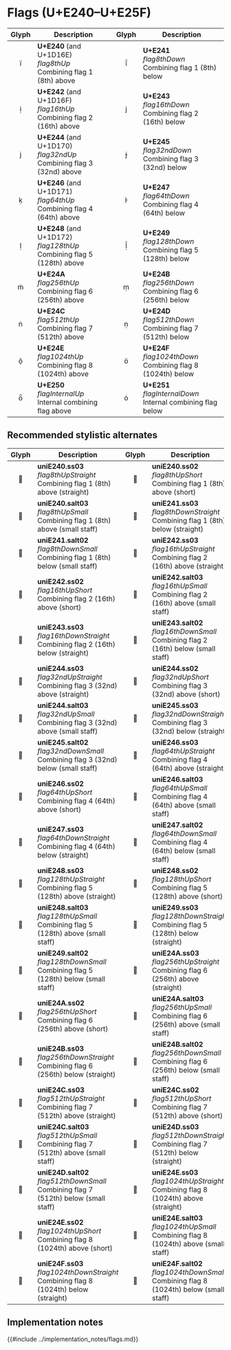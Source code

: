 Flags (U+E240–U+E25F)
=====================

| **Glyph** | **Description** | **Glyph** | **Description**
| :-------: | --------------- | :-------: | ---------------
|<span class="bravura_large">&#xe240;</span> | **U+E240** (and U+1D16E)<br/>*flag8thUp*<br/>Combining flag 1 (8th) above | <span class="bravura_large">&#xe241;</span> | **U+E241**<br/>*flag8thDown*<br/>Combining flag 1 (8th) below
|<span class="bravura_large">&#xe242;</span> | **U+E242** (and U+1D16F)<br/>*flag16thUp*<br/>Combining flag 2 (16th) above | <span class="bravura_large">&#xe243;</span> | **U+E243**<br/>*flag16thDown*<br/>Combining flag 2 (16th) below
|<span class="bravura_large">&#xe244;</span> | **U+E244** (and U+1D170)<br/>*flag32ndUp*<br/>Combining flag 3 (32nd) above | <span class="bravura_large">&#xe245;</span> | **U+E245**<br/>*flag32ndDown*<br/>Combining flag 3 (32nd) below
|<span class="bravura_large">&#xe246;</span> | **U+E246** (and U+1D171)<br/>*flag64thUp*<br/>Combining flag 4 (64th) above | <span class="bravura_large">&#xe247;</span> | **U+E247**<br/>*flag64thDown*<br/>Combining flag 4 (64th) below
|<span class="bravura_large">&#xe248;</span> | **U+E248** (and U+1D172)<br/>*flag128thUp*<br/>Combining flag 5 (128th) above | <span class="bravura_large">&#xe249;</span> | **U+E249**<br/>*flag128thDown*<br/>Combining flag 5 (128th) below
|<span class="bravura_large">&#xe24a;</span> | **U+E24A**<br/>*flag256thUp*<br/>Combining flag 6 (256th) above | <span class="bravura_large">&#xe24b;</span> | **U+E24B**<br/>*flag256thDown*<br/>Combining flag 6 (256th) below
|<span class="bravura_large">&#xe24c;</span> | **U+E24C**<br/>*flag512thUp*<br/>Combining flag 7 (512th) above | <span class="bravura_large">&#xe24d;</span> | **U+E24D**<br/>*flag512thDown*<br/>Combining flag 7 (512th) below
|<span class="bravura_large">&#xe24e;</span> | **U+E24E**<br/>*flag1024thUp*<br/>Combining flag 8 (1024th) above | <span class="bravura_large">&#xe24f;</span> | **U+E24F**<br/>*flag1024thDown*<br/>Combining flag 8 (1024th) below
|<span class="bravura_large">&#xe250;</span> | **U+E250**<br/>*flagInternalUp*<br/>Internal combining flag above | <span class="bravura_large">&#xe251;</span> | **U+E251**<br/>*flagInternalDown*<br/>Internal combining flag below

Recommended stylistic alternates
--------------------------------
| **Glyph** | **Description** | **Glyph** | **Description**
| :-------: | --------------- | :-------: | ---------------
|<span class="bravura_large">&#xf40f;</span> | **uniE240.ss03**<br/>*flag8thUpStraight*<br/>Combining flag 1 (8th) above (straight) | <span class="bravura_large">&#xf410;</span> | **uniE240.ss02**<br/>*flag8thUpShort*<br/>Combining flag 1 (8th) above (short)
|<span class="bravura_large">&#xf48b;</span> | **uniE240.salt03**<br/>*flag8thUpSmall*<br/>Combining flag 1 (8th) above (small staff) | <span class="bravura_large">&#xf411;</span> | **uniE241.ss03**<br/>*flag8thDownStraight*<br/>Combining flag 1 (8th) below (straight)
|<span class="bravura_large">&#xf48c;</span> | **uniE241.salt02**<br/>*flag8thDownSmall*<br/>Combining flag 1 (8th) below (small staff) | <span class="bravura_large">&#xf412;</span> | **uniE242.ss03**<br/>*flag16thUpStraight*<br/>Combining flag 2 (16th) above (straight)
|<span class="bravura_large">&#xf413;</span> | **uniE242.ss02**<br/>*flag16thUpShort*<br/>Combining flag 2 (16th) above (short) | <span class="bravura_large">&#xf48d;</span> | **uniE242.salt03**<br/>*flag16thUpSmall*<br/>Combining flag 2 (16th) above (small staff)
|<span class="bravura_large">&#xf414;</span> | **uniE243.ss03**<br/>*flag16thDownStraight*<br/>Combining flag 2 (16th) below (straight) | <span class="bravura_large">&#xf48e;</span> | **uniE243.salt02**<br/>*flag16thDownSmall*<br/>Combining flag 2 (16th) below (small staff)
|<span class="bravura_large">&#xf415;</span> | **uniE244.ss03**<br/>*flag32ndUpStraight*<br/>Combining flag 3 (32nd) above (straight) | <span class="bravura_large">&#xf416;</span> | **uniE244.ss02**<br/>*flag32ndUpShort*<br/>Combining flag 3 (32nd) above (short)
|<span class="bravura_large">&#xf48f;</span> | **uniE244.salt03**<br/>*flag32ndUpSmall*<br/>Combining flag 3 (32nd) above (small staff) | <span class="bravura_large">&#xf417;</span> | **uniE245.ss03**<br/>*flag32ndDownStraight*<br/>Combining flag 3 (32nd) below (straight)
|<span class="bravura_large">&#xf490;</span> | **uniE245.salt02**<br/>*flag32ndDownSmall*<br/>Combining flag 3 (32nd) below (small staff) | <span class="bravura_large">&#xf418;</span> | **uniE246.ss03**<br/>*flag64thUpStraight*<br/>Combining flag 4 (64th) above (straight)
|<span class="bravura_large">&#xf419;</span> | **uniE246.ss02**<br/>*flag64thUpShort*<br/>Combining flag 4 (64th) above (short) | <span class="bravura_large">&#xf491;</span> | **uniE246.salt03**<br/>*flag64thUpSmall*<br/>Combining flag 4 (64th) above (small staff)
|<span class="bravura_large">&#xf41a;</span> | **uniE247.ss03**<br/>*flag64thDownStraight*<br/>Combining flag 4 (64th) below (straight) | <span class="bravura_large">&#xf492;</span> | **uniE247.salt02**<br/>*flag64thDownSmall*<br/>Combining flag 4 (64th) below (small staff)
|<span class="bravura_large">&#xf41b;</span> | **uniE248.ss03**<br/>*flag128thUpStraight*<br/>Combining flag 5 (128th) above (straight) | <span class="bravura_large">&#xf41c;</span> | **uniE248.ss02**<br/>*flag128thUpShort*<br/>Combining flag 5 (128th) above (short)
|<span class="bravura_large">&#xf493;</span> | **uniE248.salt03**<br/>*flag128thUpSmall*<br/>Combining flag 5 (128th) above (small staff) | <span class="bravura_large">&#xf41d;</span> | **uniE249.ss03**<br/>*flag128thDownStraight*<br/>Combining flag 5 (128th) below (straight)
|<span class="bravura_large">&#xf494;</span> | **uniE249.salt02**<br/>*flag128thDownSmall*<br/>Combining flag 5 (128th) below (small staff) | <span class="bravura_large">&#xf41e;</span> | **uniE24A.ss03**<br/>*flag256thUpStraight*<br/>Combining flag 6 (256th) above (straight)
|<span class="bravura_large">&#xf41f;</span> | **uniE24A.ss02**<br/>*flag256thUpShort*<br/>Combining flag 6 (256th) above (short) | <span class="bravura_large">&#xf495;</span> | **uniE24A.salt03**<br/>*flag256thUpSmall*<br/>Combining flag 6 (256th) above (small staff)
|<span class="bravura_large">&#xf420;</span> | **uniE24B.ss03**<br/>*flag256thDownStraight*<br/>Combining flag 6 (256th) below (straight) | <span class="bravura_large">&#xf496;</span> | **uniE24B.salt02**<br/>*flag256thDownSmall*<br/>Combining flag 6 (256th) below (small staff)
|<span class="bravura_large">&#xf421;</span> | **uniE24C.ss03**<br/>*flag512thUpStraight*<br/>Combining flag 7 (512th) above (straight) | <span class="bravura_large">&#xf422;</span> | **uniE24C.ss02**<br/>*flag512thUpShort*<br/>Combining flag 7 (512th) above (short)
|<span class="bravura_large">&#xf497;</span> | **uniE24C.salt03**<br/>*flag512thUpSmall*<br/>Combining flag 7 (512th) above (small staff) | <span class="bravura_large">&#xf423;</span> | **uniE24D.ss03**<br/>*flag512thDownStraight*<br/>Combining flag 7 (512th) below (straight)
|<span class="bravura_large">&#xf498;</span> | **uniE24D.salt02**<br/>*flag512thDownSmall*<br/>Combining flag 7 (512th) below (small staff) | <span class="bravura_large">&#xf424;</span> | **uniE24E.ss03**<br/>*flag1024thUpStraight*<br/>Combining flag 8 (1024th) above (straight)
|<span class="bravura_large">&#xf425;</span> | **uniE24E.ss02**<br/>*flag1024thUpShort*<br/>Combining flag 8 (1024th) above (short) | <span class="bravura_large">&#xf499;</span> | **uniE24E.salt03**<br/>*flag1024thUpSmall*<br/>Combining flag 8 (1024th) above (small staff)
|<span class="bravura_large">&#xf426;</span> | **uniE24F.ss03**<br/>*flag1024thDownStraight*<br/>Combining flag 8 (1024th) below (straight) | <span class="bravura_large">&#xf49a;</span> | **uniE24F.salt02**<br/>*flag1024thDownSmall*<br/>Combining flag 8 (1024th) below (small staff)

Implementation notes
---------------------

{{#include ../implementation_notes/flags.md}}